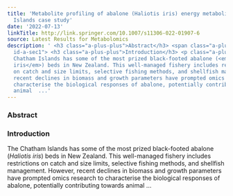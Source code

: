 ```yaml
---
title: 'Metabolite profiling of abalone (Haliotis iris) energy metabolism: a Chatham
  Islands case study'
date: '2022-07-13'
linkTitle: http://link.springer.com/10.1007/s11306-022-01907-6
source: Latest Results for Metabolomics
description: ' <h3 class="a-plus-plus">Abstract</h3> <span class="a-plus-plus abstract-section
  id-a-sec1"> <h3 class="a-plus-plus">Introduction</h3> <p class="a-plus-plus">The
  Chatham Islands has some of the most prized black-footed abalone (<em class="a-plus-plus">Haliotis
  iris</em>) beds in New Zealand. This well-managed fishery includes restrictions
  on catch and size limits, selective fishing methods, and shellfish management. However,
  recent declines in biomass and growth parameters have prompted omics research to
  characterise the biological responses of abalone, potentially contributing towards
  animal  ...'
---
```

 <h3 class="a-plus-plus">Abstract</h3> <span class="a-plus-plus abstract-section id-a-sec1"> <h3 class="a-plus-plus">Introduction</h3> <p class="a-plus-plus">The Chatham Islands has some of the most prized black-footed abalone (<em class="a-plus-plus">Haliotis iris</em>) beds in New Zealand. This well-managed fishery includes restrictions on catch and size limits, selective fishing methods, and shellfish management. However, recent declines in biomass and growth parameters have prompted omics research to characterise the biological responses of abalone, potentially contributing towards animal  ...